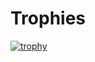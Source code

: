 
<h1>Trophies</h1>

[![trophy](https://github-profile-trophy.vercel.app/?username=Elrigor&row=2&column=3)](https://github.com/ryo-ma/github-profile-trophy)
